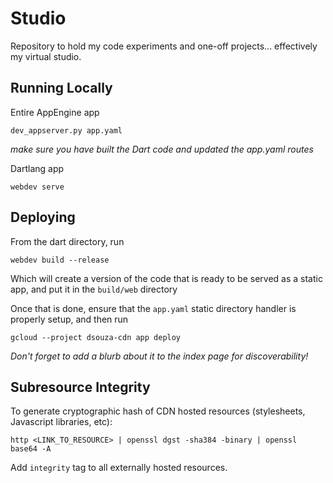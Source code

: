 # Studio
Repository to hold my code experiments and one-off projects... effectively my virtual studio.

## Running Locally
Entire AppEngine app
```
dev_appserver.py app.yaml
```
*make sure you have built the Dart code and updated the app.yaml routes*

Dartlang app
```
webdev serve
```

## Deploying
From the dart directory, run
```
webdev build --release
```
Which will create a version of the code that is ready to be served as a static app, and put it in the `build/web` directory

Once that is done, ensure that the `app.yaml` static directory handler is properly setup, and then run
```
gcloud --project dsouza-cdn app deploy
```

*Don't forget to add a blurb about it to the index page for discoverability!*

## Subresource Integrity
To generate cryptographic hash of CDN hosted resources (stylesheets, Javascript libraries, etc):
```
http <LINK_TO_RESOURCE> | openssl dgst -sha384 -binary | openssl base64 -A
```

Add `integrity` tag to all externally hosted resources.
